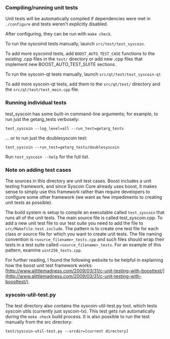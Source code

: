### Compiling/running unit tests

Unit tests will be automatically compiled if dependencies were met in `./configure`
and tests weren't explicitly disabled.

After configuring, they can be run with `make check`.

To run the syscoind tests manually, launch `src/test/test_syscoin`.

To add more syscoind tests, add `BOOST_AUTO_TEST_CASE` functions to the existing
.cpp files in the `test/` directory or add new .cpp files that
implement new BOOST_AUTO_TEST_SUITE sections.

To run the syscoin-qt tests manually, launch `src/qt/test/test_syscoin-qt`

To add more syscoin-qt tests, add them to the `src/qt/test/` directory and
the `src/qt/test/test_main.cpp` file.

### Running individual tests

test_syscoin has some built-in command-line arguments; for
example, to run just the getarg_tests verbosely:

    test_syscoin --log_level=all --run_test=getarg_tests

... or to run just the doublesyscoin test:

    test_syscoin --run_test=getarg_tests/doublesyscoin

Run `test_syscoin --help` for the full list.

### Note on adding test cases

The sources in this directory are unit test cases.  Boost includes a
unit testing framework, and since Syscoin Core already uses boost, it makes
sense to simply use this framework rather than require developers to
configure some other framework (we want as few impediments to creating
unit tests as possible).

The build system is setup to compile an executable called `test_syscoin`
that runs all of the unit tests.  The main source file is called
test_syscoin.cpp. To add a new unit test file to our test suite you need 
to add the file to `src/Makefile.test.include`. The pattern is to create 
one test file for each class or source file for which you want to create 
unit tests.  The file naming convention is `<source_filename>_tests.cpp` 
and such files should wrap their tests in a test suite 
called `<source_filename>_tests`. For an example of this pattern, 
examine `uint256_tests.cpp`.

For further reading, I found the following website to be helpful in
explaining how the boost unit test framework works:
[http://www.alittlemadness.com/2009/03/31/c-unit-testing-with-boosttest/](http://www.alittlemadness.com/2009/03/31/c-unit-testing-with-boosttest/).

### syscoin-util-test.py

The test directory also contains the syscoin-util-test.py tool, which tests syscoin utils (currently just syscoin-tx). This test gets run automatically during the `make check` build process. It is also possible to run the test manually from the src directory:

```
test/syscoin-util-test.py --srcdir=[current directory]

```